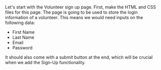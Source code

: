 <!--title={Creating the Volunteer Sign up Page}-->

Let's start with the Volunteer sign up page. First, make the HTML and CSS files for this page. The page is going to be used to store the login information of a volunteer. This means we would need inputs on the following data:

- First Name
- Last Name
- Email
- Password

It should also come with a submit button at the end, which will be crucial when we add the Sign-Up functionality.

